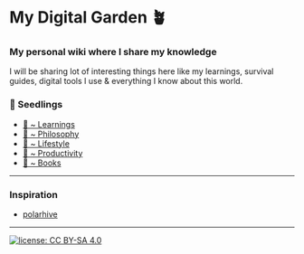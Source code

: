 # My Digital Garden 🪴
### My personal wiki where I share my knowledge
I will be sharing lot of interesting things here like my learnings, survival guides, digital tools I use & everything I know about this world. 

### 🌻 Seedlings 

* [🌱 ~ Learnings]()
* [🌱 ~ Philosophy]()
* [🌱 ~ Lifestyle]()
* [🌱 ~ Productivity]()
* [🌱 ~ Books]()

---
### Inspiration
* [polarhive](https://github.com/polarhive/knowledge)
---
[![license: CC BY-SA 4.0](https://polarhive.ml/assets/badges/cc-by-sa-4.svg)](https://creativecommons.org/licenses/by-sa/4.0/)

